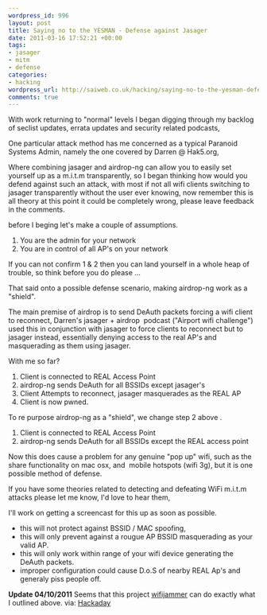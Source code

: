 ```yaml
--- 
wordpress_id: 996
layout: post
title: Saying no to the YESMAN - Defense against Jasager
date: 2011-03-16 17:52:21 +00:00
tags: 
- jasager
- mitm
- defense
categories: 
- hacking
wordpress_url: http://saiweb.co.uk/hacking/saying-no-to-the-yesman-defense-against-jasager
comments: true
---
```

With work returning to "normal" levels I began digging through my backlog of seclist updates, errata updates and security related podcasts,

One particular attack method has me concerned as a typical Paranoid Systems Admin, namely the one covered by Darren @ Hak5.org,

Where combining jasager and airdrop-ng can allow you to easily set yourself up as a m.i.t.m transparently, so I began thinking how would you defend against such an attack, with most if not all wifi clients switching to jasager transparently without the user ever knowing, now remember this is all theory at this point it could be completely wrong, please leave feedback in the comments.

before I beging let's make a couple of assumptions.
<ol>
	<li>You are the admin for your network</li>
	<li>You are in control of all AP's on your network</li>
</ol>
If you can not confirm 1 &amp; 2 then you can land yourself in a whole heap of trouble, so think before you do please ...

That said onto a possible defense scenario, making airdrop-ng work as a "shield".

The main premise of airdrop is to send DeAuth packets forcing a wifi client to reconnect, Darren's jasager + airdrop  podcast ("Airport wifi challenge") used this in conjunction with jasager to force clients to reconnect but to jasager instead, essentially denying access to the real AP's and masquerading as them using jasager.

With me so far?
<ol>
	<li>Client is connected to REAL Access Point</li>
	<li>airdrop-ng sends DeAuth for all BSSIDs except jasager's</li>
	<li>Client Attempts to reconnect, jasager masquerades as the REAL AP</li>
	<li>Client is now pwned.</li>
</ol>
To re purpose airdrop-ng as a "shield", we change step 2 above .
<ol>
	<li>Client is connected to REAL Access Point</li>
	<li>airdrop-ng sends DeAuth for all BSSIDs except the REAL access point</li>
</ol>
Now this does cause a problem for any genuine "pop up" wifi, such as the share functionality on mac osx, and  mobile hotspots (wifi 3g), but it is one possible method of defense.

If you have some theories related to detecting and defeating WiFi m.i.t.m attacks please let me know, I'd love to hear them,

I'll work on getting a screencast for this up as soon as possible.
<ul>
	<li>this will not protect against BSSID / MAC spoofing,</li>
	<li>this will only prevent against a rougue AP BSSID masquerading as your valid AP.</li>
	<li>this will only work within range of your wifi device generating the DeAuth packets.</li>
	<li>improper configuration could cause D.o.S of nearby REAL Ap's and generaly piss people off.</li>
</ul>

<strong>Update 04/10/2011</strong> Seems that this project <a href="http://code.google.com/p/wifijammer/">wifijammer</a> can do exactly what I outlined above. via: <a href="http://hackaday.com/2011/10/04/wifi-jamming-via-deauthentication-packets">Hackaday</a>
